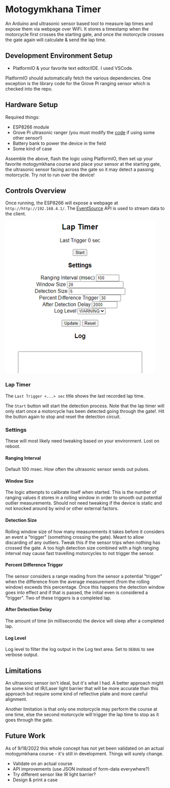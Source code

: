 # Motogymkhana Timer

An Arduino and ultrasonic sensor based tool to measure lap times and expose them via webpage over WiFi. 
It stores a timestamp when the motorcycle first crosses the starting gate, and once the motorcycle crosses the gate again will calculate & send the lap time.

## Development Environment Setup

- PlatformIO & your favorite text editor/IDE. I used VSCode.

PlatformIO should automatically fetch the various dependencies. One exception is the library code for the Grove Pi ranging sensor which is checked into the repo.

## Hardware Setup

Required things:

- ESP8266 module
- Grove Pi ultrasonic ranger (you must modify the [code](src\main.cpp) if using some other sensor!)
- Battery bank to power the device in the field
- Some kind of case

Assemble the above, flash the logic using PlatformIO, then set up your favorite motogymkhana course and place your sensor at the starting gate, the ultrasonic sensor facing across the gate so it may detect a passing motorcycle. Try not to run over the device!

## Controls Overview

Once running, the ESP8266 will expose a webpage at `http://http://192.168.4.1/`. The [EventSource](https://developer.mozilla.org/en-US/docs/Web/API/EventSource) API is used to stream data to the client.  

![Screenshot of the configuration & display webpage](Docs\Images\webpage.png)

### Lap Timer

The `Last Trigger <...> sec` title shows the last recorded lap time.

The `Start` button will start the detection process. Note that the lap timer will only start once a motorcycle has been detected going through the gate!. Hit the button again to stop and reset the detection circuit.

### Settings 

These will most likely need tweaking based on your environment. Lost on reboot.

#### Ranging Interval

Default 100 msec. How often the ultrasonic sensor sends out pulses.

#### Window Size

The logic attempts to calibrate itself when started. This is the number of ranging values it stores in a rolling window in order to smooth out potential outlier measurements. Should not need tweaking if the device is static and not knocked around by wind or other external factors.

#### Detection Size

Rolling window size of how many measurements it takes before it considers an event a "trigger" (something crossing the gate). Meant to allow discarding of any outliers. Tweak this if the sensor trips when nothing has crossed the gate. A too high detection size combined with a high ranging interval may cause fast travelling motorcycles to not trigger the sensor.

#### Percent Difference Trigger

The sensor considers a range reading from the sensor a potential "trigger" when the difference from the average measurement (from the rolling window) exceeds this percentage. Once this happens the detection window goes into effect and if that is passed, the initial even is considered a "trigger". Two of these triggers is a completed lap.

#### After Detection Delay

The amount of time (in milliseconds) the device will sleep after a completed lap.

#### Log Level

Log level to filter the log output in the Log text area. Set to `DEBUG` to see verbose output.

## Limitations

An ultrasonic sensor isn't ideal, but it's what I had. A better approach might be some kind of IR/Laser light barrier that will be more accurate than this approach but require some kind of reflective plate and more careful alignment.

Another limitation is that only one motorcycle may perform the course at one time, else the second motorcycle will trigger the lap time to stop as it goes through the gate.

## Future Work

As of 9/18/2022 this whole concept has not yet been validated on an actual motogymkhana course - it's still in development. Things will surely change. 

- Validate on an actual course
- API improvements (use JSON instead of form-data everywhere?)
- Try different sensor like IR light barrier?
- Design & print a case